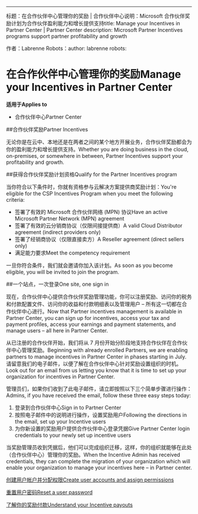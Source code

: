 ---
<span data-ttu-id="2a313-101">标题：在合作伙伴中心管理你的奖励 | 合作伙伴中心说明：Microsoft 合作伙伴奖励计划为合作伙伴盈利能力和增长提供支持</span><span class="sxs-lookup"><span data-stu-id="2a313-101">title: Manage your Incentives in Partner Center | Partner Center description: Microsoft Partner Incentives programs support partner profitability and growth</span></span> 

<span data-ttu-id="2a313-102">作者：Labrenne Robots：</span><span class="sxs-lookup"><span data-stu-id="2a313-102">author: labrenne robots:</span></span> 

# <a name="manage-your-incentives-in-partner-center"></a><span data-ttu-id="2a313-103">在合作伙伴中心管理你的奖励</span><span class="sxs-lookup"><span data-stu-id="2a313-103">Manage your Incentives in Partner Center</span></span> 

**<span data-ttu-id="2a313-104">适用于</span><span class="sxs-lookup"><span data-stu-id="2a313-104">Applies to</span></span>**

-  <span data-ttu-id="2a313-105">合作伙伴中心</span><span class="sxs-lookup"><span data-stu-id="2a313-105">Partner Center</span></span>

##<a name="partner-incentives"></a><span data-ttu-id="2a313-106">合作伙伴奖励</span><span class="sxs-lookup"><span data-stu-id="2a313-106">Partner Incentives</span></span> 

<span data-ttu-id="2a313-107">无论你是在云中、本地还是在两者之间的某个地方开展业务，合作伙伴奖励都会为你的盈利能力和增长提供支持。</span><span class="sxs-lookup"><span data-stu-id="2a313-107">Whether you are doing business in the cloud, on-premises, or somewhere in between, Partner Incentives support your profitability and growth.</span></span>

##<a name="qualify-for-the-partner-incentives-program"></a><span data-ttu-id="2a313-108">获得合作伙伴奖励计划资格</span><span class="sxs-lookup"><span data-stu-id="2a313-108">Qualify for the Partner Incentives program</span></span>

<span data-ttu-id="2a313-109">当你符合以下条件时，你就有资格参与云解决方案提供商奖励计划：</span><span class="sxs-lookup"><span data-stu-id="2a313-109">You're eligible for the CSP Incentives Program when you meet the following criteria:</span></span>

-   <span data-ttu-id="2a313-110">签署了有效的 Microsoft 合作伙伴网络 (MPN) 协议</span><span class="sxs-lookup"><span data-stu-id="2a313-110">Have an active Microsoft Partner Network (MPN) agreement</span></span> 
-   <span data-ttu-id="2a313-111">签署了有效的云分销商协议（仅限间接提供商）</span><span class="sxs-lookup"><span data-stu-id="2a313-111">A valid Cloud Distributor agreement (indirect providers only)</span></span>
-   <span data-ttu-id="2a313-112">签署了经销商协议（仅限直接卖方）</span><span class="sxs-lookup"><span data-stu-id="2a313-112">A Reseller agreement (direct sellers only)</span></span>
-   <span data-ttu-id="2a313-113">满足能力要求</span><span class="sxs-lookup"><span data-stu-id="2a313-113">Meet the competency requirement</span></span>

<span data-ttu-id="2a313-114">一旦你符合条件，我们就会邀请你加入该计划。</span><span class="sxs-lookup"><span data-stu-id="2a313-114">As soon as you become eligible, you will be invited to join the program.</span></span>

##<a name="one-site-one-sign-in"></a><span data-ttu-id="2a313-115">一个站点，一次登录</span><span class="sxs-lookup"><span data-stu-id="2a313-115">One site, one sign in</span></span>

<span data-ttu-id="2a313-116">现在，合作伙伴中心提供合作伙伴奖励管理功能，你可以注册奖励、访问你的税务和付款配置文件、访问你的收益和付款明细表以及管理用户 – 所有这一切都在合作伙伴中心进行。</span><span class="sxs-lookup"><span data-stu-id="2a313-116">Now that Partner incentives management is available in Partner Center, you can sign up for incentives, access your tax and payment profiles, access your earnings and payment statements, and manage users – all here in Partner Center.</span></span> 

<span data-ttu-id="2a313-117">从已注册的合作伙伴开始，我们将从 7 月份开始分阶段地支持合作伙伴在合作伙伴中心管理奖励。</span><span class="sxs-lookup"><span data-stu-id="2a313-117">Beginning with already enrolled Partners, we are enabling partners to manage incentives in Partner Center in phases starting in July.</span></span> <span data-ttu-id="2a313-118">请留意我们的电子邮件，以便了解在合作伙伴中心针对奖励设置组织的时机。</span><span class="sxs-lookup"><span data-stu-id="2a313-118">Look out for an email from us letting you know that it is time to set up your organization for incentives in Partner Center.</span></span> 

<span data-ttu-id="2a313-119">管理员们，如果你们收到了此电子邮件，请立即按照以下三个简单步骤进行操作：</span><span class="sxs-lookup"><span data-stu-id="2a313-119">Admins, if you have received the email, follow these three easy steps today:</span></span>

1.  <span data-ttu-id="2a313-120">登录到合作伙伴中心</span><span class="sxs-lookup"><span data-stu-id="2a313-120">Sign in to Partner Center</span></span> 
2.  <span data-ttu-id="2a313-121">按照电子邮件中的说明进行操作，设置奖励用户</span><span class="sxs-lookup"><span data-stu-id="2a313-121">Following the directions in the email, set up your Incentive users</span></span> 
3.  <span data-ttu-id="2a313-122">为你新设置的奖励用户提供合作伙伴中心登录凭据</span><span class="sxs-lookup"><span data-stu-id="2a313-122">Give Partner Center login credentials to your newly set up incentive users</span></span>

<span data-ttu-id="2a313-123">当奖励管理员收到凭据后，他们可以完成组织迁移，这样，你的组织就能够在此处（合作伙伴中心）管理你的奖励。</span><span class="sxs-lookup"><span data-stu-id="2a313-123">When the Incentive Admin has received credentials, they can complete the migration of your organization which will enable your organization to manage your incentives here – in Partner center.</span></span>


[<span data-ttu-id="2a313-124">创建用户帐户并分配权限</span><span class="sxs-lookup"><span data-stu-id="2a313-124">Create user accounts and assign permissions</span></span> ](create-user-accounts-and-set-permissions.md)

[<span data-ttu-id="2a313-125">重置用户密码</span><span class="sxs-lookup"><span data-stu-id="2a313-125">Reset a user password</span></span>](reset-a-user-password.md)

[<span data-ttu-id="2a313-126">了解你的奖励付款</span><span class="sxs-lookup"><span data-stu-id="2a313-126">Understand your Incentive payouts</span></span>](understand-your-incentive-payouts.md)

